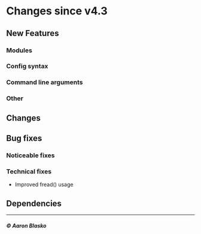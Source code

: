 # Changes since v4.3

## New Features

### Modules

### Config syntax

### Command line arguments

### Other

## Changes

## Bug fixes

### Noticeable fixes

### Technical fixes
* Improved fread() usage

## Dependencies

---

##### © Aaron Blasko
